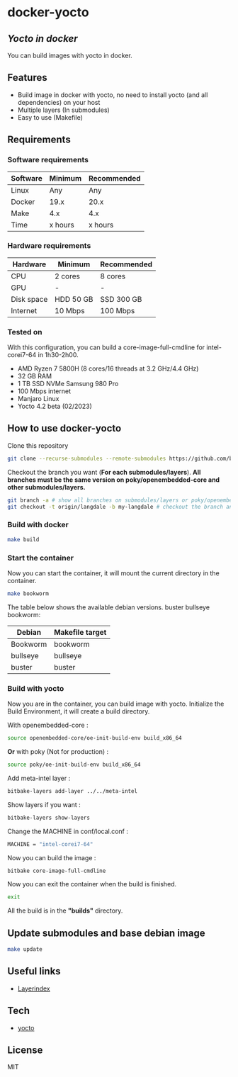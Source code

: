 # docker-yocto

## _Yocto in docker_

You can build images with yocto in docker.


## Features

- Build image in docker with yocto, no need to install yocto (and all dependencies) on your host
- Multiple layers (In submodules)
- Easy to use (Makefile)

## Requirements

### Software requirements

| Software | Minimum | Recommended |
| ------ | ------ | ------ |
| Linux | Any | Any |
| Docker | 19.x | 20.x |
| Make | 4.x | 4.x |
| Time | x hours | x hours |

### Hardware requirements

| Hardware | Minimum | Recommended |
| ------ | ------ | ------ |
| CPU | 2 cores | 8 cores |
| GPU | - | - |
| Disk space | HDD 50 GB | SSD 300 GB |
| Internet | 10 Mbps | 100 Mbps |

### Tested on

With this configuration, you can build a core-image-full-cmdline for intel-corei7-64 in 1h30-2h00.

- AMD Ryzen 7 5800H (8 cores/16 threads at 3.2 GHz/4.4 GHz)
- 32 GB RAM
- 1 TB SSD NVMe Samsung 980 Pro
- 100 Mbps internet
- Manjaro Linux
- Yocto 4.2 beta (02/2023)

## How to use docker-yocto

Clone this repository

```sh
git clone --recurse-submodules --remote-submodules https://github.com/bensuperpc/docker-yocto.git
```

Checkout the branch you want (**For each submodules/layers**).
**All branches must be the same version on poky/openembedded-core and other submodules/layers.**

```sh
git branch -a # show all branches on submodules/layers or poky/openembedded-core
git checkout -t origin/langdale -b my-langdale # checkout the branch and create a new branch
```

### Build with docker

```sh
make build
```

### Start the container

Now you can start the container, it will mount the current directory in the container.

```sh
make bookworm
```

The table below shows the available debian versions.
buster bullseye bookworm:

| Debian | Makefile target |
| ------ | ------ |
| Bookworm | bookworm |
| bullseye | bullseye |
| buster | buster |

### Build with yocto

Now you are in the container, you can build image with yocto.
Initialize the Build Environment, it will create a build directory.

With openembedded-core :

```sh
source openembedded-core/oe-init-build-env build_x86_64 
```

**Or** with poky (Not for production) :

```sh
source poky/oe-init-build-env build_x86_64 
```

Add meta-intel layer :

```sh
bitbake-layers add-layer ../../meta-intel
```

Show layers if you want :

```sh
bitbake-layers show-layers
```

Change the MACHINE in conf/local.conf :

```sh
MACHINE = "intel-corei7-64"
```

Now you can build the image :

```sh
bitbake core-image-full-cmdline
```

Now you can exit the container when the build is finished.

```sh
exit
```

All the build is in the **"builds"** directory.

## Update submodules and base debian image

```sh
make update
```

## Useful links

- [Layerindex](https://layers.openembedded.org/layerindex/branch/master/layers/)

## Tech

- [yocto](https://www.yoctoproject.org)

## License

MIT
